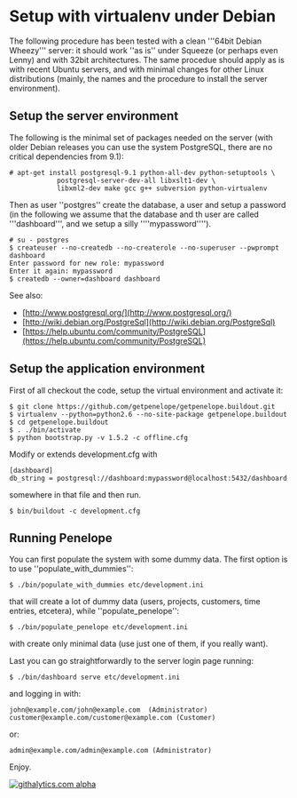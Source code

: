 Setup with virtualenv under Debian
==================================

The following procedure has been tested with a clean '''64bit Debian Wheezy''' server: it should work ''as is'' under Squeeze (or perhaps even Lenny) and with 32bit architectures. The same procedue should apply as is with recent Ubuntu servers, and with minimal changes for other Linux distributions (mainly, the names and the procedure to install the server environment).

Setup the server environment
----------------------------

The following is the minimal set of packages needed on the server (with older Debian releases you can use the system PostgreSQL, there are no critical dependencies from 9.1):

    # apt-get install postgresql-9.1 python-all-dev python-setuptools \
                postgresql-server-dev-all libxslt1-dev \
                libxml2-dev make gcc g++ subversion python-virtualenv

Then as user ''postgres'' create the database, a user and setup a password (in the following we assume that the database and th user are called '''dashboard''', and we setup a silly ''''mypassword'''').

    # su - postgres 
    $ createuser --no-createdb --no-createrole --no-superuser --pwprompt dashboard
    Enter password for new role: mypassword
    Enter it again: mypassword
    $ createdb --owner=dashboard dashboard

See also:

* [http://www.postgresql.org/](http://www.postgresql.org/)
* [http://wiki.debian.org/PostgreSql](http://wiki.debian.org/PostgreSql)
* [https://help.ubuntu.com/community/PostgreSQL](https://help.ubuntu.com/community/PostgreSQL)

Setup the application environment
---------------------------------

First of all checkout the code, setup the virtual environment and activate it:

    $ git clone https://github.com/getpenelope/getpenelope.buildout.git
    $ virtualenv --python=python2.6 --no-site-package getpenelope.buildout
    $ cd getpenelope.buildout 
    $ . ./bin/activate
    $ python bootstrap.py -v 1.5.2 -c offline.cfg

Modify or extends development.cfg with

    [dashboard] 
    db_string = postgresql://dashboard:mypassword@localhost:5432/dashboard

somewhere in that file and then run.

    $ bin/buildout -c development.cfg 

Running Penelope
----------------

You can first populate the system with some dummy data. The first option is to use ''populate_with_dummies'':

    $ ./bin/populate_with_dummies etc/development.ini

that will create a lot of dummy data (users, projects, customers, time entries, etcetera), while ''populate_penelope'':

    $ ./bin/populate_penelope etc/development.ini

with create only minimal data (use just one of them, if you really want).

Last you can go straightforwardly to the server login page running:

    $ ./bin/dashboard serve etc/development.ini

and logging in with:

    john@example.com/john@example.com  (Administrator)
    customer@example.com/customer@example.com (Customer)

or:

    admin@example.com/admin@example.com (Administrator)

Enjoy.

[![githalytics.com alpha](https://cruel-carlota.pagodabox.com/ce6556d8087af23a69cd0a7c990355c7 "githalytics.com")](http://githalytics.com/getpenelope/getpenelope.buildout)
